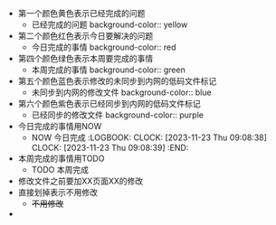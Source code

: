 - 第一个颜色黄色表示已经完成的问题
	- 已经完成的问题
	  background-color:: yellow
- 第二个颜色红色表示今日要解决的问题
	- 今日完成的事情
	  background-color:: red
- 第四个颜色绿色表示本周要完成的事情
	- 本周完成的事情
	  background-color:: green
- 第五个颜色蓝色表示修改的未同步到内网的低码文件标记
	- 未同步到内网的修改文件
	  background-color:: blue
- 第六个颜色紫色表示已经同步到内网的低码文件标记
	- 已经同步的修改文件
	  background-color:: purple
- 今日完成的事情用NOW
	- NOW 今日完成
	  :LOGBOOK:
	  CLOCK: [2023-11-23 Thu 09:08:38]
	  CLOCK: [2023-11-23 Thu 09:08:39]
	  :END:
- 本周完成的事情用TODO
	- TODO 本周完成
- 修改文件之前要加XX页面XX的修改
- 直接划掉表示不用修改
	- ~~不用修改~~
-